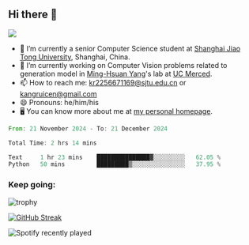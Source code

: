 ## Hi there 👋

![](https://komarev.com/ghpvc/?username=Kr-Panghu)
- 🌱 I’m currently a senior Computer Science student at [Shanghai Jiao Tong University](https://www.sjtu.edu.cn), Shanghai, China.
- 🔭 I’m currently working on Computer Vision problems related to generation model in [Ming-Hsuan Yang](https://faculty.ucmerced.edu/mhyang/)'s lab at [UC Merced](https://www.ucmerced.edu/).
- 📫 How to reach me: kr2256671169@sjtu.edu.cn or kangruicen@gmail.com
- 😄 Pronouns: he/him/his
- 🖥️ You can know more about me at [my personal homepage](https://kr-panghu.github.io).

<!--START_SECTION:waka-->

```rust
From: 21 November 2024 - To: 21 December 2024

Total Time: 2 hrs 14 mins

Text     1 hr 23 mins    ███████████████▓░░░░░░░░░   62.05 %
Python   50 mins         █████████▒░░░░░░░░░░░░░░░   37.95 %
```

<!--END_SECTION:waka-->

<h3 align="left">Keep going:</h3>

![trophy](https://github-profile-trophy.vercel.app/?username=Kr-Panghu&theme=onedark&title=MultiLanguage,Stars,Followers,Repositories,Commits,Experience)

[![GitHub Streak](https://github-readme-streak-stats.herokuapp.com/?user=Kr-Panghu)](https://git.io/streak-stats)

![Spotify recently played](https://spotify-recently-played-readme.vercel.app/api?user=313cmgdfngjjlfotpedtywb7cpca)
